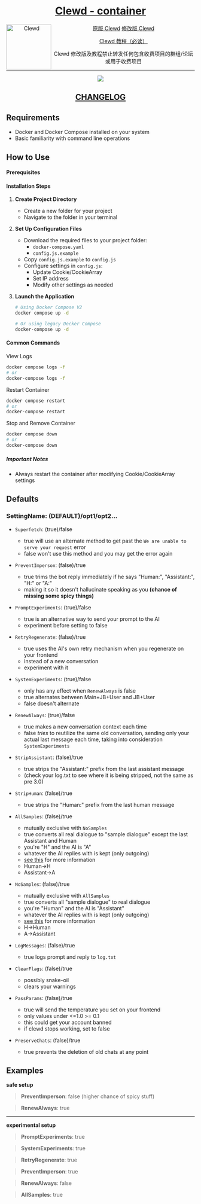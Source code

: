 <div align="center">
<a href="https://github.com/teralomaniac/clewd">
<h1>Clewd - container</h1>
  <img
    height="120"
    width="120"
    alt="Clewd"
    title="Clewd"
    src="https://gitgud.io/ahsk/clewd/-/raw/master/media/logo.png"
    align="left"
  />

</a>

[原版 Clewd](https://gitgud.io/ahsk/clewd)
[修改版 Clewd](https://github.com/teralomaniac/clewd)

[Clewd 教程（必读）](https://rentry.org/teralomaniac_clewd)

Clewd 修改版及教程禁止转发任何包含收费项目的群组/论坛或用于收费项目
<br>

<hr>
<a>
   <img src="https://gitgud.io/ahsk/clewd/-/raw/master/media/program.png">
</a>
<h2><a href="https://gitgud.io/ahsk/clewd/-/blob/master/CHANGELOG.md">CHANGELOG</a></h2>
</div>

## Requirements

-   Docker and Docker Compose installed on your system
-   Basic familiarity with command line operations

## How to Use

#### Prerequisites

#### Installation Steps

1. **Create Project Directory**

    - Create a new folder for your project
    - Navigate to the folder in your terminal

2. **Set Up Configuration Files**

    - Download the required files to your project folder:
        - `docker-compose.yaml`
        - `config.js.example`
    - Copy `config.js.example` to `config.js`
    - Configure settings in `config.js`:
        - Update Cookie/CookieArray
        - Set IP address
        - Modify other settings as needed

3. **Launch the Application**

    ```sh
    # Using Docker Compose V2
    docker compose up -d

    # Or using legacy Docker Compose
    docker-compose up -d
    ```

#### Common Commands

View Logs

```sh
docker compose logs -f
# or
docker-compose logs -f
```

Restart Container

```sh
docker compose restart
# or
docker-compose restart
```

Stop and Remove Container

```sh
docker compose down
# or
docker-compose down
```

##### Important Notes

-   Always restart the container after modifying Cookie/CookieArray settings

## Defaults

### SettingName: (DEFAULT)/opt1/opt2...

-   `Superfetch`: (true)/false

    -   true will use an alternate method to get past the `We are unable to serve your request` error
    -   false won't use this method and you may get the error again

-   `PreventImperson`: (false)/true

    -   true trims the bot reply immediately if he says "Human:", "Assistant:", "H:" or "A:"
    -   making it so it doesn't hallucinate speaking as you **(chance of missing some spicy things)**

-   `PromptExperiments`: (true)/false

    -   true is an alternative way to send your prompt to the AI
    -   experiment before setting to false

-   `RetryRegenerate`: (false)/true

    -   true uses the AI's own retry mechanism when you regenerate on your frontend
    -   instead of a new conversation
    -   experiment with it

-   `SystemExperiments`: (true)/false

    -   only has any effect when `RenewAlways` is false
    -   true alternates between Main+JB+User and JB+User
    -   false doesn't alternate

-   `RenewAlways`: (true)/false

    -   true makes a new conversation context each time
    -   false _tries_ to reutilize the same old conversation, sending only your actual last message each time, taking into consideration `SystemExperiments`

-   `StripAssistant`: (false)/true

    -   true strips the "Assistant:" prefix from the last assistant message
    -   (check your log.txt to see where it is being stripped, not the same as pre 3.0)

-   `StripHuman`: (false)/true

    -   true strips the "Human:" prefix from the last human message

-   `AllSamples`: (false)/true

    -   mutually exclusive with `NoSamples`
    -   true converts all real dialogue to "sample dialogue" except the last Assistant and Human
    -   you're "H" and the AI is "A"
    -   whatever the AI replies with is kept (only outgoing)
    -   [see this](https://docs.anthropic.com/claude/docs/prompt-troubleshooting-checklist#the-prompt-is-formatted-correctly) for more information

    *   Human->H
    *   Assistant->A

-   `NoSamples`: (false)/true
    -   mutually exclusive with `AllSamples`
    -   true converts all "sample dialogue" to real dialogue
    -   you're "Human" and the AI is "Assistant"
    -   whatever the AI replies with is kept (only outgoing)
    -   [see this](https://docs.anthropic.com/claude/docs/prompt-troubleshooting-checklist#the-prompt-is-formatted-correctly) for more information
    *   H->Human
    *   A->Assistant
-   `LogMessages`: (false)/true

    -   true logs prompt and reply to `log.txt`

-   `ClearFlags`: (false)/true

    -   possibly snake-oil
    -   clears your warnings

-   `PassParams`: (false)/true

    -   true will send the temperature you set on your frontend
    -   only values under <=1.0 >= 0.1
    -   this could get your account banned
    -   if clewd stops working, set to false

-   `PreserveChats`: (false)/true
    -   true prevents the deletion of old chats at any point

## Examples

**safe setup**

> **PreventImperson**: false (higher chance of spicy stuff)

> **RenewAlways**: true

---

**experimental setup**

> **PromptExperiments**: true

> **SystemExperiments**: true

> **RetryRegenerate**: true

> **PreventImperson**: true

> **RenewAlways**: false

> **AllSamples**: true
